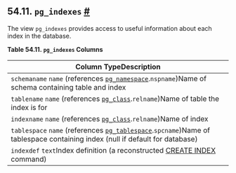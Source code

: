 ## 54.11. `pg_indexes` [#](#VIEW-PG-INDEXES)

The view `pg_indexes` provides access to useful information about each index in the database.

**Table 54.11. `pg_indexes` Columns**

| Column TypeDescription                                                                                                                                                            |
| --------------------------------------------------------------------------------------------------------------------------------------------------------------------------------- |
| `schemaname` `name` (references [`pg_namespace`](catalog-pg-namespace "53.32. pg_namespace").`nspname`)Name of schema containing table and index                             |
| `tablename` `name` (references [`pg_class`](catalog-pg-class "53.11. pg_class").`relname`)Name of table the index is for                                                     |
| `indexname` `name` (references [`pg_class`](catalog-pg-class "53.11. pg_class").`relname`)Name of index                                                                      |
| `tablespace` `name` (references [`pg_tablespace`](catalog-pg-tablespace "53.56. pg_tablespace").`spcname`)Name of tablespace containing index (null if default for database) |
| `indexdef` `text`Index definition (a reconstructed [CREATE INDEX](sql-createindex "CREATE INDEX") command)                                                                   |